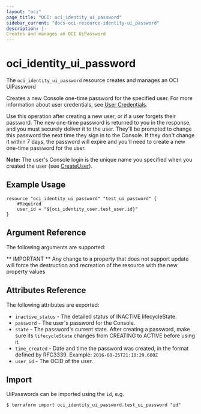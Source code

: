 ```yaml
---
layout: "oci"
page_title: "OCI: oci_identity_ui_password"
sidebar_current: "docs-oci-resource-identity-ui_password"
description: |-
Creates and manages an OCI UiPassword
---
```


# oci_identity_ui_password
The `oci_identity_ui_password` resource creates and manages an OCI UiPassword

Creates a new Console one-time password for the specified user. For more information about user
credentials, see [User Credentials](https://docs.us-phoenix-1.oraclecloud.com/Content/Identity/Concepts/usercredentials.htm).

Use this operation after creating a new user, or if a user forgets their password. The new one-time
password is returned to you in the response, and you must securely deliver it to the user. They'll
be prompted to change this password the next time they sign in to the Console. If they don't change
it within 7 days, the password will expire and you'll need to create a new one-time password for the
user.

**Note:** The user's Console login is the unique name you specified when you created the user
(see [CreateUser](https://docs.us-phoenix-1.oraclecloud.com/api/#/en/identity/20160918/User/CreateUser)).


## Example Usage

```hcl
resource "oci_identity_ui_password" "test_ui_password" {
	#Required
	user_id = "${oci_identity_user.test_user.id}"
}
```

## Argument Reference

The following arguments are supported:



** IMPORTANT **
Any change to a property that does not support update will force the destruction and recreation of the resource with the new property values

## Attributes Reference

The following attributes are exported:

* `inactive_status` - The detailed status of INACTIVE lifecycleState.
* `password` - The user's password for the Console.
* `state` - The password's current state. After creating a password, make sure its `lifecycleState` changes from CREATING to ACTIVE before using it. 
* `time_created` - Date and time the password was created, in the format defined by RFC3339.  Example: `2016-08-25T21:10:29.600Z` 
* `user_id` - The OCID of the user.

## Import

UiPasswords can be imported using the `id`, e.g.

```
$ terraform import oci_identity_ui_password.test_ui_password "id"
```

